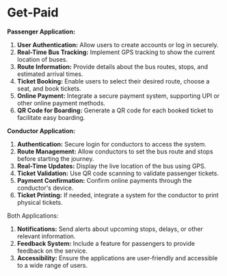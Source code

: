 # Get-Paid

**Passenger Application:**
1. **User Authentication:** Allow users to create accounts or log in securely.
2. **Real-Time Bus Tracking:** Implement GPS tracking to show the current location of buses.
3. **Route Information:** Provide details about the bus routes, stops, and estimated arrival times.
4. **Ticket Booking:** Enable users to select their desired route, choose a seat, and book tickets.
5. **Online Payment:** Integrate a secure payment system, supporting UPI or other online payment methods.
6. **QR Code for Boarding:** Generate a QR code for each booked ticket to facilitate easy boarding.

**Conductor Application:**
1. **Authentication:** Secure login for conductors to access the system.
2. **Route Management:** Allow conductors to set the bus route and stops before starting the journey.
3. **Real-Time Updates:** Display the live location of the bus using GPS.
4. **Ticket Validation:** Use QR code scanning to validate passenger tickets.
5. **Payment Confirmation:** Confirm online payments through the conductor's device.
6. **Ticket Printing:** If needed, integrate a system for the conductor to print physical tickets.

Both Applications:
1. **Notifications:** Send alerts about upcoming stops, delays, or other relevant information.
2. **Feedback System:** Include a feature for passengers to provide feedback on the service.
3. **Accessibility:** Ensure the applications are user-friendly and accessible to a wide range of users.
